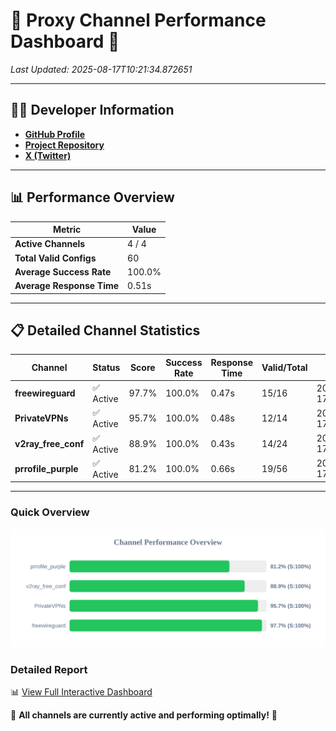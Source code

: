 # 🌟 Proxy Channel Performance Dashboard 🌟

_Last Updated: 2025-08-17T10:21:34.872651_

---

## 👩‍💻 Developer Information

- **[GitHub Profile](https://github.com/4n0nymou3)**  
- **[Project Repository](https://github.com/4n0nymou3/multi-proxy-config-fetcher)**  
- **[X (Twitter)](https://x.com/4n0nymou3)**  

---

## 📊 Performance Overview

| Metric                | Value       |
|-----------------------|-------------|
| **Active Channels**   | 4 / 4       |
| **Total Valid Configs** | 60          |
| **Average Success Rate** | 100.0%      |
| **Average Response Time** | 0.51s       |

---

## 📋 Detailed Channel Statistics

| Channel          | Status     | Score  | Success Rate | Response Time | Valid/Total | Last Success               |
|------------------|------------|--------|--------------|---------------|-------------|----------------------------|
| **freewireguard**  | ✅ Active  | 97.7%  | 100.0% | 0.47s         | 15/16       | 2025-08-17T10:21:34.870872 |
| **PrivateVPNs**  | ✅ Active  | 95.7%  | 100.0% | 0.48s         | 12/14       | 2025-08-17T10:21:34.370121 |
| **v2ray_free_conf**  | ✅ Active  | 88.9%  | 100.0% | 0.43s         | 14/24       | 2025-08-17T10:21:33.849864 |
| **prrofile_purple**  | ✅ Active  | 81.2%  | 100.0% | 0.66s         | 19/56       | 2025-08-17T10:21:33.372694 |

---

### Quick Overview
<div align="center">
  <a href="https://raw.githubusercontent.com/nullluser/NullRepo/refs/heads/main/assets/channel_stats_chart.svg">
    <img src="https://raw.githubusercontent.com/nullluser/NullRepo/refs/heads/main/assets/channel_stats_chart.svg" alt="Source Performance Statistics" width="800">
  </a>
</div>

### Detailed Report
📊 [View Full Interactive Dashboard](https://htmlpreview.github.io/?https://github.com/nullluser/NullRepo/blob/main/assets/performance_report.html)

🎉 **All channels are currently active and performing optimally!** 🎉
